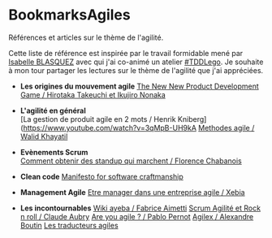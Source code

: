 # BookmarksAgiles
Références et articles sur le thème de l'agilité.

Cette liste de référence est inspirée par le travail formidable mené par [Isabelle BLASQUEZ](https://github.com/iblasquez) avec qui j'ai co-animé un atelier [#TDDLego](https://github.com/iblasquez/atelier-bonnes-pratiques-tdd-lego). Je souhaite à mon tour partager les lectures sur le thème de l'agilité que j'ai appréciées.

* **Les origines du mouvement agile** 
[The New New Product Development Game / Hirotaka Takeuchi et Ikujiro Nonaka](http://ayeba.fr/2013/12/the-new-new-product-development-game/)

* **L'agilité en général**  
[La gestion de produit agile en 2 mots / Henrik Kniberg](https://www.youtube.com/watch?v=3qMpB-UH9kA
[Methodes agile / Walid Khayatil](https://fr.slideshare.net/oualidkhayati/methodes-agile)


* **Evènements Scrum**  
[Comment obtenir des standup qui marchent / Florence Chabanois](https://fr.slideshare.net/foucha/comment-obtenir-des-standup-qui-marchent-agile-france-2016)

* **Clean code** 
[Manifesto for software craftmanship](http://manifesto.softwarecraftsmanship.org/#/fr-fr)

* **Management Agile** 
[Etre manager dans une entreprise agile / Xebia](http://blog.xebia.fr/2016/04/19/etre-manageur-dans-une-entreprise-agile-12/)

* **Les incontournables** 
[Wiki ayeba / Fabrice Aimetti](http://wiki.ayeba.fr/)
[Scrum Agilité et Rock n roll / Claude Aubry](http://www.aubryconseil.com/)
[Are you agile ? / Pablo Pernot](http://www.areyouagile.com/)
[Agilex / Alexandre Boutin](http://www.agilex.fr/)
[Les traducteurs agiles](http://www.les-traducteurs-agiles.org/traductions/)


